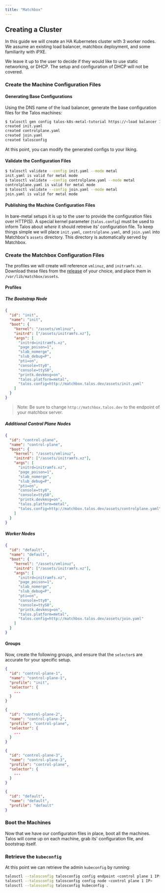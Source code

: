 ```yaml
---
title: "Matchbox"
---
```


## Creating a Cluster

In this guide we will create an HA Kubernetes cluster with 3 worker nodes.
We assume an existing load balancer, matchbox deployment, and some familiarity with iPXE.

We leave it up to the user to decide if they would like to use static networking, or DHCP.
The setup and configuration of DHCP will not be covered.

### Create the Machine Configuration Files

#### Generating Base Configurations

Using the DNS name of the load balancer, generate the base configuration files for the Talos machines:

```bash
$ talosctl gen config talos-k8s-metal-tutorial https://<load balancer IP or DNS>:<port>
created init.yaml
created controlplane.yaml
created join.yaml
created talosconfig
```

At this point, you can modify the generated configs to your liking.

#### Validate the Configuration Files

```bash
$ talosctl validate --config init.yaml --mode metal
init.yaml is valid for metal mode
$ talosctl validate --config controlplane.yaml --mode metal
controlplane.yaml is valid for metal mode
$ talosctl validate --config join.yaml --mode metal
join.yaml is valid for metal mode
```

#### Publishing the Machine Configuration Files

In bare-metal setups it is up to the user to provide the configuration files over HTTP(S).
A special kernel parameter (`talos.config`) must be used to inform Talos about _where_ it should retreive its' configuration file.
To keep things simple we will place `init.yaml`, `controlplane.yaml`, and `join.yaml` into Matchbox's `assets` directory.
This directory is automatically served by Matchbox.

### Create the Matchbox Configuration Files

The profiles we will create will reference `vmlinuz`, and `initramfs.xz`.
Download these files from the [release](https://github.com/talos-systems/talos/releases) of your choice, and place them in `/var/lib/matchbox/assets`.

#### Profiles

##### The Bootstrap Node

```json
{
  "id": "init",
  "name": "init",
  "boot": {
    "kernel": "/assets/vmlinuz",
    "initrd": ["/assets/initramfs.xz"],
    "args": [
      "initrd=initramfs.xz",
      "page_poison=1",
      "slab_nomerge",
      "slub_debug=P",
      "pti=on",
      "console=tty0",
      "console=ttyS0",
      "printk.devkmsg=on",
      "talos.platform=metal",
      "talos.config=http://matchbox.talos.dev/assets/init.yaml"
    ]
  }
}
```

> Note: Be sure to change `http://matchbox.talos.dev` to the endpoint of your matchbox server.

##### Additional Control Plane Nodes

```json
{
  "id": "control-plane",
  "name": "control-plane",
  "boot": {
    "kernel": "/assets/vmlinuz",
    "initrd": ["/assets/initramfs.xz"],
    "args": [
      "initrd=initramfs.xz",
      "page_poison=1",
      "slab_nomerge",
      "slub_debug=P",
      "pti=on",
      "console=tty0",
      "console=ttyS0",
      "printk.devkmsg=on",
      "talos.platform=metal",
      "talos.config=http://matchbox.talos.dev/assets/controlplane.yaml"
    ]
  }
}
```

##### Worker Nodes

```json
{
  "id": "default",
  "name": "default",
  "boot": {
    "kernel": "/assets/vmlinuz",
    "initrd": ["/assets/initramfs.xz"],
    "args": [
      "initrd=initramfs.xz",
      "page_poison=1",
      "slab_nomerge",
      "slub_debug=P",
      "pti=on",
      "console=tty0",
      "console=ttyS0",
      "printk.devkmsg=on",
      "talos.platform=metal",
      "talos.config=http://matchbox.talos.dev/assets/join.yaml"
    ]
  }
}
```

#### Groups

Now, create the following groups, and ensure that the `selector`s are accurate for your specific setup.

```json
{
  "id": "control-plane-1",
  "name": "control-plane-1",
  "profile": "init",
  "selector": {
    ...
  }
}
```

```json
{
  "id": "control-plane-2",
  "name": "control-plane-2",
  "profile": "control-plane",
  "selector": {
    ...
  }
}
```

```json
{
  "id": "control-plane-3",
  "name": "control-plane-3",
  "profile": "control-plane",
  "selector": {
    ...
  }
}
```

```json
{
  "id": "default",
  "name": "default",
  "profile": "default"
}
```

### Boot the Machines

Now that we have our configuraton files in place, boot all the machines.
Talos will come up on each machine, grab its' configuration file, and bootstrap itself.

### Retrieve the `kubeconfig`

At this point we can retrieve the admin `kubeconfig` by running:

```bash
talosctl --talosconfig talosconfig config endpoint <control plane 1 IP>
talosctl --talosconfig talosconfig config node <control plane 1 IP>
talosctl --talosconfig talosconfig kubeconfig .
```
